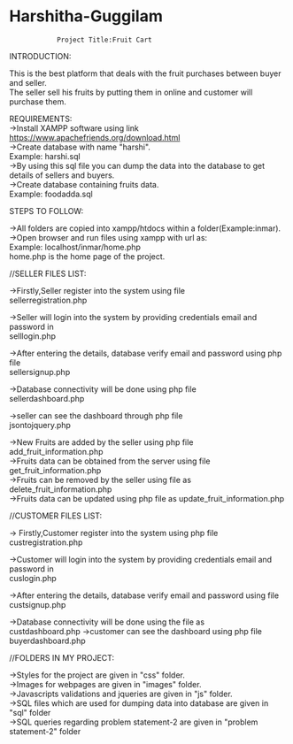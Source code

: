 # Harshitha-Guggilam
				Project Title:Fruit Cart

INTRODUCTION:

This is the best platform that deals with the fruit purchases between buyer and seller.<br />
The seller sell his fruits by putting them in online and customer will purchase them.

REQUIREMENTS:<br />
->Install XAMPP software using link<br />
   https://www.apachefriends.org/download.html<br />
->Create database with name "harshi".<br />
    Example: harshi.sql<br />
->By using this sql file you can dump the data into the database to get details of sellers and buyers.<br />
->Create database containing fruits data.<br />
    Example: foodadda.sql

STEPS TO FOLLOW:

->All folders are copied into xampp/htdocs within a folder(Example:inmar).<br />
->Open browser and run files using xampp with url as:<br />
Example: localhost/inmar/home.php<br />
home.php is the home page of the project.<br />

//SELLER FILES LIST:

->Firstly,Seller register into the system using file<br />
  sellerregistration.php

->Seller will login into the system by providing credentials email and password in<br />
  selllogin.php

->After entering the details, database verify email and password using php file<br />
  sellersignup.php

->Database connectivity will be done using php file<br />
  sellerdashboard.php

->seller can see the dashboard through php file<br />
  jsontojquery.php

->New Fruits are added by the seller using php file
  add_fruit_information.php<br />
->Fruits data can be obtained from the server using file 
  get_fruit_information.php<br />
->Fruits can be removed by the seller using file as
  delete_fruit_information.php<br />
->Fruits data can be updated using php file as
  update_fruit_information.php


//CUSTOMER FILES LIST:

-> Firstly,Customer register into the system using php file<br />
   custregistration.php

->Customer will login into the system by providing credentials email and password in<br />
  cuslogin.php

->After entering the details, database verify email and password using file<br />
  custsignup.php

->Database connectivity will be done using the file as<br />
  custdashboard.php
->customer can see the dashboard using php file<br />
  buyerdashboard.php

//FOLDERS IN MY PROJECT:

->Styles for the project are given in "css" folder.<br />
->Images for webpages are given in "images" folder.<br />
->Javascripts validations and jqueries are given in "js" folder.<br />
->SQL files which are used for dumping data into database are given in "sql" folder<br />
->SQL queries regarding problem statement-2 are given in "problem statement-2" folder<br />



				
